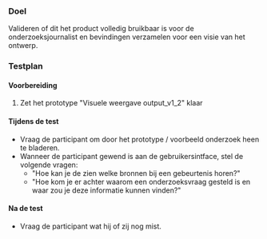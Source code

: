 
### Doel
Valideren of dit het product volledig bruikbaar is voor de onderzoeksjournalist en bevindingen verzamelen voor een visie van het ontwerp.

### Testplan

#### Voorbereiding
1. Zet het prototype "Visuele weergave output_v1_2" klaar

#### Tijdens de test
* Vraag de participant om door het prototype / voorbeeld onderzoek heen te bladeren.
* Wanneer de participant gewend is aan de gebruikersintface, stel de volgende vragen:
  * "Hoe kan je de zien welke bronnen bij een gebeurtenis horen?"
  * "Hoe kom je er achter waarom een onderzoeksvraag gesteld is en waar zou je deze informatie kunnen vinden?"
  

<!--
  Bewijs:

  - Toegankelijk
    * Leren van
    * Begrijp je de context beter?

  - Transparant
    * Duidellijk welke informatie bij elkaar horen
    * Bestaansrecht

  - Reproduceerbaar
    * 

  - Aanvulbaar
    * 


  - Toegankelijk
  Het product moet het journalistieke onderzoek kunnen uitleggen en doorzoekbaar maken.

  Maar waarom zou je het onderzoek willen uitleggen?
  
  1. Zo dat de onderzoekjournalist er van kan leren. `En waarom wil deze persoon er van leren?`
    * Vanuit je eigen interesse.
    * Vanuit zelfreflectie.
    * Om inspiratie op te doen en beter te worden in het uitvoeren van het journalistieke onderzoek.

  Waarom doorzoekbaar?
  * Doorzoekbaarheid geeft de mogelijkheid om sneller bij de detailinformatie te komen. Dit bespaard tijd en helpt om de context beter te begrijpen.
    * Waarom is detailinformatie nodig? Om de context beter te begrijpen.
    * De gebruiker kan tijdbesparen door om bij detail informatie te komen. 
    

    * Verborgen informatie ???
    * Gemiste details ???
    * Patronen ???
    * Om de efficiëntie van de leesbaarheid te verbeteren.
    * Om een overzicht te houden welke onderdelen bij elkaar houden.
    * Om informatie terug te vinden.

    

  De lezer in geïnteresseerd in hoe het

  - Transparant
    Het product moet er voor zorgen dat de juiste informatie bij elkaar komt te staan en dat de informatie compleet wordt.

 -->
#### Na de test
* Vraag de participant wat hij of zij nog mist.